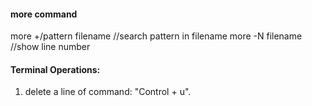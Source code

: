 #### more command
more +/pattern filename     //search pattern in filename
more -N filename            //show line number

#### Terminal Operations:
1. delete a line of command: "Control + u".
